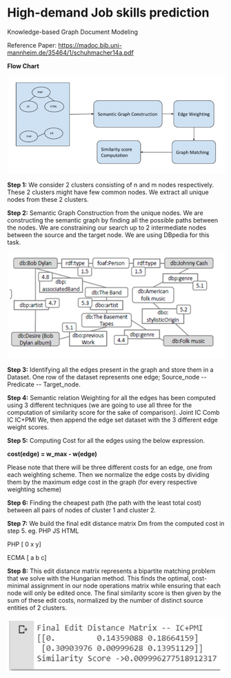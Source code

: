 # High-demand Job skills prediction

Knowledge-based Graph Document Modeling

Reference Paper: https://madoc.bib.uni-mannheim.de/35464/1/schuhmacher14a.pdf

**Flow Chart**


![alt text](https://github.com/ravikant436/Evolutionary-Clusters-Mapping-using-DBPedia/blob/main/images/flow_chart.PNG)

**Step 1:**
We consider 2 clusters consisting of n and m nodes respectively. These 2 clusters might have few common nodes. We extract all unique nodes from these 2 clusters.

**Step 2:**
Semantic Graph Construction from the unique nodes. We are constructing the semantic graph by finding all the possible paths between the nodes. We are constraining our search up to 2 intermediate nodes between the source and the target node. We are using DBpedia for this task.

![alt text](https://github.com/ravikant436/Evolutionary-Clusters-Mapping-using-DBPedia/blob/main/images/Weighted%20Graph.PNG)

**Step 3:**
Identifying all the edges present in the graph and store them in a Dataset. One row of the dataset represents one edge; 
Source_node -- Predicate -- Target_node.

**Step 4:**
Semantic relation Weighting for all the edges has been computed using 3 different techniques (we are going to use all three for the computation of similarity score for the sake of comparison).
Joint IC
Comb IC
IC+PMI
We, then append the edge set dataset with the 3 different edge weight scores.

**Step 5:**
Computing Cost for all the edges using the below expression.

**cost(edge) = w_max - w(edge)**

Please note that there will be three different costs for an edge, one from each weighting scheme.
Then we normalize the edge costs by dividing them by the maximum edge cost in the graph (for every respective weighting scheme)

**Step 6:**
Finding the cheapest path (the path with the least total cost) between all pairs of nodes of cluster 1 and cluster 2.

**Step 7:**
We build the final edit distance matrix Dm from the computed cost in step 5.
eg.
       PHP 	JS	 HTML
       
 PHP  [ 0     x	  y]
 
 ECMA [ a     b	  c]


**Step 8:**
This edit distance matrix represents a bipartite matching problem that we solve with the Hungarian method. This finds the optimal, cost-minimal assignment
in our node operations matrix while ensuring that each node will only be edited once. The final similarity score is then given by the sum of these edit costs, normalized by the number of distinct source entities of 2 clusters.

![alt text](https://github.com/ravikant436/Evolutionary-Clusters-Mapping-using-DBPedia/blob/main/images/result_matrix.PNG)
